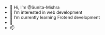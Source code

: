 - 👋 Hi, I’m @Sunita-Mishra
- 👀 I’m interested in web development
- 🌱 I’m currently learning Frotend development
- 💞️ 
- 📫 

<!---
Sunita-Mishra/Sunita-Mishra is a ✨ special ✨ repository because its `README.md` (this file) appears on your GitHub profile.
You can click the Preview link to take a look at your changes.
--->
